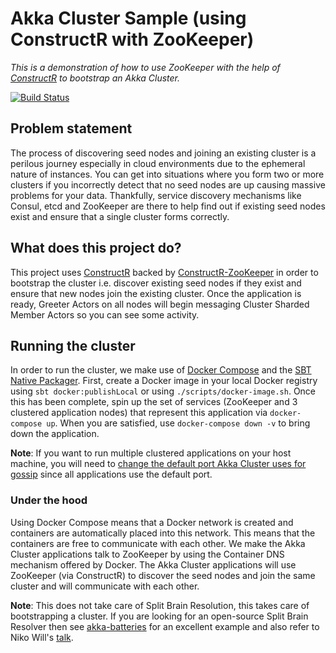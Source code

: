 # Akka Cluster Sample (using ConstructR with ZooKeeper)
_This is a demonstration of how to use ZooKeeper with the help of [ConstructR](https://github.com/hseeberger/constructr#constructr) 
to bootstrap an Akka Cluster._

[![Build Status](https://travis-ci.org/calvinlfer/akka-cluster-sample.svg?branch=master)](https://travis-ci.org/calvinlfer/akka-cluster-sample)

## Problem statement
The process of discovering seed nodes and joining an existing cluster is a perilous journey especially in cloud 
environments due to the ephemeral nature of instances. You can get into situations where you form two or more clusters
if you incorrectly detect that no seed nodes are up causing massive problems for your data. Thankfully, service discovery 
mechanisms like Consul, etcd and ZooKeeper are there to help find out if existing seed nodes exist and ensure that a 
single cluster forms correctly.

## What does this project do?
This project uses [ConstructR](https://github.com/hseeberger/constructr#constructr) backed by [ConstructR-ZooKeeper](https://github.com/typesafehub/constructr-zookeeper)
in order to bootstrap the cluster i.e. discover existing seed nodes if they exist and ensure that new nodes join the
existing cluster. Once the application is ready, Greeter Actors on all nodes will begin messaging Cluster Sharded 
Member Actors so you can see some activity.

## Running the cluster
In order to run the cluster, we make use of [Docker Compose](https://docs.docker.com/compose) and the 
[SBT Native Packager](https://github.com/sbt/sbt-native-packager). First, create a Docker image in your local Docker 
registry using `sbt docker:publishLocal` or using `./scripts/docker-image.sh`. Once this has been complete, spin up the 
set of services (ZooKeeper and 3 clustered application nodes) that represent this application via `docker-compose up`.
When you are satisfied, use `docker-compose down -v` to bring down the application.

**Note**: If you want to run multiple clustered applications on your host machine, you will need to [change the default 
port Akka Cluster uses for gossip](http://doc.akka.io/docs/akka/2.5.2/java/cluster-usage.html#a-simple-cluster-example) 
since all applications use the default port.

### Under the hood
Using Docker Compose means that a Docker network is created and containers are automatically placed into this network. 
This means that the containers are free to communicate with each other. We make the Akka Cluster applications talk to 
ZooKeeper by using the Container DNS mechanism offered by Docker. The Akka Cluster applications will use ZooKeeper 
(via ConstructR) to discover the seed nodes and join the same cluster and will communicate with each other. 


**Note**: This does not take care of Split Brain Resolution, this takes care of bootstrapping a cluster. If you are 
looking for an open-source Split Brain Resolver then see [akka-batteries](https://github.com/PaytmLabs/akka-batteries#role-based-split-brain-resolver) 
for an excellent example and also refer to Niko Will's [talk](https://www.youtube.com/watch?v=ke9r0yQnaqA).
